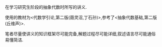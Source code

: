 在学习研究生阶段的抽象代数时所写的讲义.

使用的教材为<代数学引论,第二版(聂灵沼,丁石孙)>,参考了<抽象代数基础,第二版(丘维声)>.

笔者尽量使讲义的知识框架尽可能完备,解题过程尽可能详细,叙述语言尽可能通俗易懂简洁.